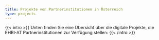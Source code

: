 ```yaml
---
title: Projekte von Partnerinstitutionen in Österreich
type: projects
---
```


{{< intro >}}
Unten finden Sie eine Übersicht über die digitale Projekte, die EHRI-AT Partnerinstitutionen zur Verfügung stellen:
{{< /intro >}}
